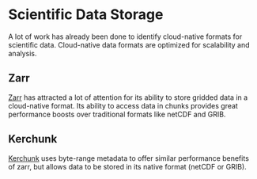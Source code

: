 # Scientific Data Storage

A lot of work has already been done to identify cloud-native formats for scientific data. Cloud-native data formats are optimized for scalability and analysis. 

## Zarr

[Zarr](https://zarr.readthedocs.io/en/stable/) has attracted a lot of attention for its ability to store gridded data in a cloud-native format. Its ability to access data in chunks provides great performance boosts over traditional formats like netCDF and GRIB.

## Kerchunk

[Kerchunk](https://github.com/fsspec/kerchunk) uses byte-range metadata to offer similar performance benefits of zarr, but allows data to be stored in its native format (netCDF or GRIB).
